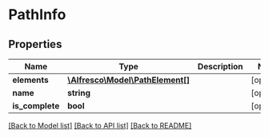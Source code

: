 # PathInfo

## Properties
Name | Type | Description | Notes
------------ | ------------- | ------------- | -------------
**elements** | [**\Alfresco\Model\PathElement[]**](PathElement.md) |  | [optional] 
**name** | **string** |  | [optional] 
**is_complete** | **bool** |  | [optional] 

[[Back to Model list]](../README.md#documentation-for-models) [[Back to API list]](../README.md#documentation-for-api-endpoints) [[Back to README]](../README.md)


